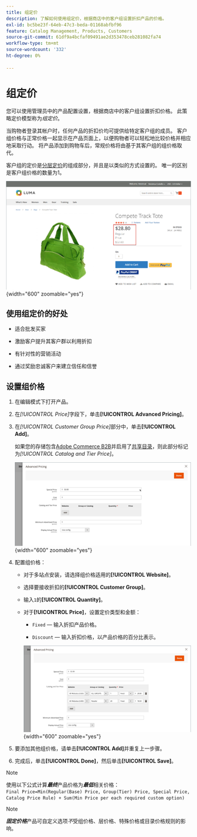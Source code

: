 ```yaml
---
title: 组定价
description: 了解如何使用组定价，根据商店中的客户组设置折扣产品的价格。
exl-id: bc5be23f-64eb-47c3-beda-01168abfbf96
feature: Catalog Management, Products, Customers
source-git-commit: 61df9a4bcfaf09491ae2d353478ceb281082fa74
workflow-type: tm+mt
source-wordcount: '332'
ht-degree: 0%

---
```


# 组定价

您可以使用管理员中的产品配置设置，根据商店中的客户组设置折扣价格。 此策略定价模型称为&#x200B;_组定价_。

当购物者登录其帐户时，任何产品的折扣价均可提供给特定客户组的成员。 客户组价格与正常价格一起显示在产品页面上，以便购物者可以轻松地比较价格并相应地采取行动。 将产品添加到购物车后，常规价格将由基于其客户组的组价格取代。

客户组的定价是[分层定价](product-price-tier.md)的组成部分，并且是以类似的方式设置的。 唯一的区别是客户组价格的数量为1。

![客户组折扣](./assets/storefront-price-group.png){width="600" zoomable="yes"}

## 使用组定价的好处

- 适合批发买家

- 激励客户提升其客户群以利用折扣

- 有针对性的营销活动

- 通过奖励忠诚客户来建立信任和信誉

## 设置组价格

1. 在编辑模式下打开产品。

1. 在&#x200B;_[!UICONTROL Price]_&#x200B;字段下，单击&#x200B;**[!UICONTROL Advanced Pricing]**。

1. 在&#x200B;_[!UICONTROL Customer Group Price]_&#x200B;部分中，单击&#x200B;**[!UICONTROL Add]**。

   如果您的存储包含[Adobe Commerce B2B](../b2b/introduction.md)并启用了[共享目录](../b2b/catalog-shared.md)，则此部分标记为&#x200B;_[!UICONTROL Catalog and Tier Price]_。

   ![高级定价](./assets/product-price-group.png){width="600" zoomable="yes"}

1. 配置组价格：

   - 对于多站点安装，请选择组价格适用的&#x200B;**[!UICONTROL Website]**。

   - 选择要接收折扣的&#x200B;**[!UICONTROL Customer Group]**。

   - 输入`1`的&#x200B;**[!UICONTROL Quantity]**。

   - 对于&#x200B;**[!UICONTROL Price]**，设置定价类型和金额：

      - `Fixed` — 输入折扣产品价格。

      - `Discount` — 输入折扣价格，以产品价格的百分比表示。

     ![客户组定价](./assets/product-price-group-discount.png){width="600" zoomable="yes"}

1. 要添加其他组价格，请单击&#x200B;**[!UICONTROL Add]**&#x200B;并重复上一步骤。

1. 完成后，单击&#x200B;**[!UICONTROL Done]**，然后单击&#x200B;**[!UICONTROL Save]**。

>[!NOTE]
>
>使用以下公式计算&#x200B;**_最终_**&#x200B;产品价格为&#x200B;**_最低_**&#x200B;相关价格： <br/>`Final Price=Min(Regular(Base) Price, Group(Tier) Price, Special Price, Catalog Price Rule) + Sum(Min Price per each required custom option)`

>[!NOTE]
>
>**_固定价格_**&#x200B;产品可自定义选项&#x200B;_不_&#x200B;受组价格、层价格、特殊价格或目录价格规则的影响。
